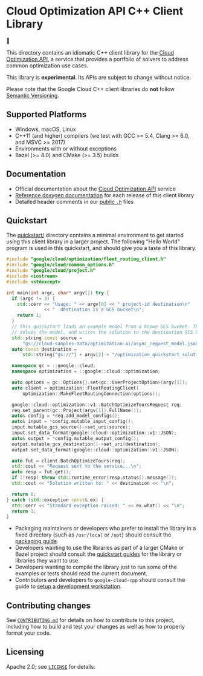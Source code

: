 # Cloud Optimization API C++ Client Library

:construction:

This directory contains an idiomatic C++ client library for the
[Cloud Optimization API][cloud-service-root], a service that provides a
portfolio of solvers to address common optimization use cases.

This library is **experimental**. Its APIs are subject to change without notice.

Please note that the Google Cloud C++ client libraries do **not** follow
[Semantic Versioning](https://semver.org/).

## Supported Platforms

* Windows, macOS, Linux
* C++11 (and higher) compilers (we test with GCC >= 5.4, Clang >= 6.0, and
  MSVC >= 2017)
* Environments with or without exceptions
* Bazel (>= 4.0) and CMake (>= 3.5) builds

## Documentation

* Official documentation about the [Cloud Optimization API][cloud-service-docs] service
* [Reference doxygen documentation][doxygen-link] for each release of this
  client library
* Detailed header comments in our [public `.h`][source-link] files

[cloud-service-root]: https://cloud.google.com/optimization
[cloud-service-docs]: https://cloud.google.com/optimization/docs
[doxygen-link]: https://googleapis.dev/cpp/google-cloud-optimization/latest/
[source-link]: https://github.com/googleapis/google-cloud-cpp/tree/main/google/cloud/optimization

## Quickstart

The [quickstart/](quickstart/README.md) directory contains a minimal environment
to get started using this client library in a larger project. The following
"Hello World" program is used in this quickstart, and should give you a taste of
this library.

<!-- inject-quickstart-start -->
```cc
#include "google/cloud/optimization/fleet_routing_client.h"
#include "google/cloud/common_options.h"
#include "google/cloud/project.h"
#include <iostream>
#include <stdexcept>

int main(int argc, char* argv[]) try {
  if (argc != 3) {
    std::cerr << "Usage: " << argv[0] << " project-id destination\n"
              << "  destination is a GCS bucket\n";
    return 1;
  }
  // This quickstart loads an example model from a known GCS bucket. The service
  // solves the model, and writes the solution to the destination GCS bucket.
  std::string const source =
      "gs://cloud-samples-data/optimization-ai/async_request_model.json";
  auto const destination =
      std::string{"gs://"} + argv[2] + "/optimization_quickstart_solution.json";

  namespace gc = ::google::cloud;
  namespace optimization = ::google::cloud::optimization;

  auto options = gc::Options{}.set<gc::UserProjectOption>(argv[1]);
  auto client = optimization::FleetRoutingClient(
      optimization::MakeFleetRoutingConnection(options));

  google::cloud::optimization::v1::BatchOptimizeToursRequest req;
  req.set_parent(gc::Project(argv[1]).FullName());
  auto& config = *req.add_model_configs();
  auto& input = *config.mutable_input_config();
  input.mutable_gcs_source()->set_uri(source);
  input.set_data_format(google::cloud::optimization::v1::JSON);
  auto& output = *config.mutable_output_config();
  output.mutable_gcs_destination()->set_uri(destination);
  output.set_data_format(google::cloud::optimization::v1::JSON);

  auto fut = client.BatchOptimizeTours(req);
  std::cout << "Request sent to the service...\n";
  auto resp = fut.get();
  if (!resp) throw std::runtime_error(resp.status().message());
  std::cout << "Solution written to: " << destination << "\n";

  return 0;
} catch (std::exception const& ex) {
  std::cerr << "Standard exception raised: " << ex.what() << "\n";
  return 1;
}
```
<!-- inject-quickstart-end -->

* Packaging maintainers or developers who prefer to install the library in a
  fixed directory (such as `/usr/local` or `/opt`) should consult the
  [packaging guide](/doc/packaging.md).
* Developers wanting to use the libraries as part of a larger CMake or Bazel
  project should consult the [quickstart guides](#quickstart) for the library
  or libraries they want to use.
* Developers wanting to compile the library just to run some of the examples or
  tests should read the current document.
* Contributors and developers to `google-cloud-cpp` should consult the guide to
  [setup a development workstation][howto-setup-dev-workstation].

[howto-setup-dev-workstation]: /doc/contributor/howto-guide-setup-development-workstation.md

## Contributing changes

See [`CONTRIBUTING.md`](/CONTRIBUTING.md) for details on how to
contribute to this project, including how to build and test your changes
as well as how to properly format your code.

## Licensing

Apache 2.0; see [`LICENSE`](/LICENSE) for details.
